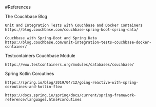 #References

The Couchbase Blog

    Unit and Integration Tests with Couchbase and Docker Containers
    https://blog.couchbase.com/couchbase-spring-boot-spring-data/
    
    Couchbase with Spring-Boot and Spring Data
    https://blog.couchbase.com/unit-integration-tests-couchbase-docker-container/

Testcontainers Couchbase Module

    https://www.testcontainers.org/modules/databases/couchbase/
    
Spring Kotlin Coroutines

    https://spring.io/blog/2019/04/12/going-reactive-with-spring-coroutines-and-kotlin-flow
    
    https://docs.spring.io/spring/docs/current/spring-framework-reference/languages.html#coroutines